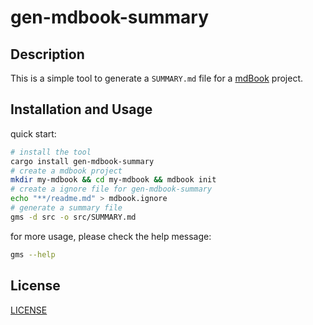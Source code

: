 # gen-mdbook-summary

## Description

This is a simple tool to generate a `SUMMARY.md` file for a [mdBook](https://github.com/rust-lang/mdBook) project.

## Installation and Usage


quick start:

```zsh
# install the tool
cargo install gen-mdbook-summary
# create a mdbook project
mkdir my-mdbook && cd my-mdbook && mdbook init
# create a ignore file for gen-mdbook-summary
echo "**/readme.md" > mdbook.ignore
# generate a summary file
gms -d src -o src/SUMMARY.md
```

for more usage, please check the help message:

```zsh
gms --help
```

## License

[LICENSE](./LICENSE)